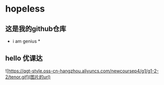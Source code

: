 # hopeless
## 这是我的github仓库
* i am genius *
## hello 优课达
![https://qgt-style.oss-cn-hangzhou.aliyuncs.com/newcoursep4/g1/g1-2-2/tenor.gif](图片的url)
